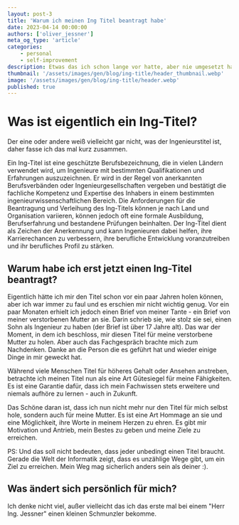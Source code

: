 ```yaml
---
layout: post-3
title: 'Warum ich meinen Ing Titel beantragt habe'
date: 2023-04-14 00:00:00
authors: ['oliver_jessner']
meta_og_type: 'article'
categories:
    - personal
    - self-improvement
description: Etwas das ich schon lange vor hatte, aber nie umgesetzt habe. Jetzt habe ich es endlich getan.
thumbnail: '/assets/images/gen/blog/ing-title/header_thumbnail.webp'
image: '/assets/images/gen/blog/ing-title/header.webp'
published: true
---
```


# Was ist eigentlich ein Ing-Titel?

Der eine oder andere weiß vielleicht gar nicht, was der Ingenieurstitel ist, daher fasse ich das mal kurz zusammen.

Ein Ing-Titel ist eine geschützte Berufsbezeichnung, die in vielen Ländern verwendet wird, um Ingenieure mit bestimmten Qualifikationen und Erfahrungen auszuzeichnen. Er wird in der Regel von anerkannten Berufsverbänden oder Ingenieurgesellschaften vergeben und bestätigt die fachliche Kompetenz und Expertise des Inhabers in einem bestimmten ingenieurwissenschaftlichen Bereich. Die Anforderungen für die Beantragung und Verleihung des Ing-Titels können je nach Land und Organisation variieren, können jedoch oft eine formale Ausbildung, Berufserfahrung und bestandene Prüfungen beinhalten. Der Ing-Titel dient als Zeichen der Anerkennung und kann Ingenieuren dabei helfen, ihre Karrierechancen zu verbessern, ihre berufliche Entwicklung voranzutreiben und ihr berufliches Profil zu stärken.

## Warum habe ich erst jetzt einen Ing-Titel beantragt?

Eigentlich hätte ich mir den Titel schon vor ein paar Jahren holen können, aber ich war immer zu faul und es erschien mir nicht wichtig genug. Vor ein paar Monaten erhielt ich jedoch einen Brief von meiner Tante - ein Brief von meiner verstorbenen Mutter an sie. Darin schrieb sie, wie stolz sie sei, einen Sohn als Ingenieur zu haben (der Brief ist über 17 Jahre alt). Das war der Moment, in dem ich beschloss, mir diesen Titel für meine verstorbene Mutter zu holen. Aber auch das Fachgespräch brachte mich zum Nachdenken.
Danke an die Person die es geführt hat und wieder einige Dinge in mir geweckt hat.

Während viele Menschen Titel für höheres Gehalt oder Ansehen anstreben, betrachte ich meinen Titel nun als eine Art Gütesiegel für meine Fähigkeiten. Es ist eine Garantie dafür, dass ich mein Fachwissen stets erweitere und niemals aufhöre zu lernen - auch in Zukunft.

Das Schöne daran ist, dass ich nun nicht mehr nur den Titel für mich selbst hole, sondern auch für meine Mutter. Es ist eine Art Hommage an sie und eine Möglichkeit, ihre Worte in meinem Herzen zu ehren. Es gibt mir Motivation und Antrieb, mein Bestes zu geben und meine Ziele zu erreichen.

PS: Und das soll nicht bedeuten, dass jeder unbedingt einen Titel braucht. Gerade die Welt der Informatik zeigt, dass es unzählige Wege gibt, um ein Ziel zu erreichen. Mein Weg mag sicherlich anders sein als deiner :).

## Was ändert sich persönlich für mich?

Ich denke nicht viel, außer vielleicht das ich das erste mal bei einem "Herr Ing. Jessner" einen
kleinen Schmunzler bekomme.
